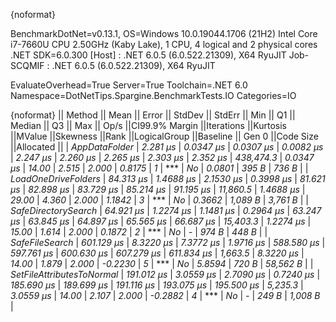 {noformat}

BenchmarkDotNet=v0.13.1, OS=Windows 10.0.19044.1706 (21H2)
Intel Core i7-7660U CPU 2.50GHz (Kaby Lake), 1 CPU, 4 logical and 2 physical cores
.NET SDK=6.0.300
  [Host]     : .NET 6.0.5 (6.0.522.21309), X64 RyuJIT
  Job-SCQMIF : .NET 6.0.5 (6.0.522.21309), X64 RyuJIT

EvaluateOverhead=True  Server=True  Toolchain=.NET 6.0  
Namespace=DotNetTips.Spargine.BenchmarkTests.IO  Categories=IO  

{noformat}
||                   Method ||      Mean ||    Error ||   StdDev ||   StdErr ||       Min ||        Q1 ||    Median ||        Q3 ||       Max ||     Op/s ||CI99.9% Margin ||Iterations ||Kurtosis ||MValue ||Skewness ||Rank ||LogicalGroup ||Baseline || Gen 0 ||Code Size ||Allocated ||
|             *AppDataFolder* |   *2.281 μs* | *0.0347 μs* | *0.0307 μs* | *0.0082 μs* |   *2.247 μs* |   *2.260 μs* |   *2.265 μs* |   *2.303 μs* |   *2.352 μs* | *438,474.3* |      *0.0347 μs* |      *14.00* |    *2.515* |  *2.000* |   *0.8175* |    *1* |            *** |       *No* | *0.0801* |     *395 B* |     *736 B* |
|       *LoadOneDriveFolders* |  *84.313 μs* | *1.4688 μs* | *2.1530 μs* | *0.3998 μs* |  *81.621 μs* |  *82.898 μs* |  *83.729 μs* |  *85.214 μs* |  *91.195 μs* |  *11,860.5* |      *1.4688 μs* |      *29.00* |    *4.360* |  *2.000* |   *1.1842* |    *3* |            *** |       *No* | *0.3662* |   *1,089 B* |   *3,761 B* |
|       *SafeDirectorySearch* |  *64.921 μs* | *1.2274 μs* | *1.1481 μs* | *0.2964 μs* |  *63.247 μs* |  *63.845 μs* |  *64.897 μs* |  *65.565 μs* |  *66.687 μs* |  *15,403.3* |      *1.2274 μs* |      *15.00* |    *1.614* |  *2.000* |   *0.1872* |    *2* |            *** |       *No* |      *-* |     *974 B* |     *448 B* |
|            *SafeFileSearch* | *601.129 μs* | *8.3220 μs* | *7.3772 μs* | *1.9716 μs* | *588.580 μs* | *597.761 μs* | *600.630 μs* | *607.279 μs* | *611.834 μs* |   *1,663.5* |      *8.3220 μs* |      *14.00* |    *1.879* |  *2.000* |  *-0.2230* |    *5* |            *** |       *No* | *5.8594* |     *720 B* |  *58,562 B* |
| *SetFileAttributesToNormal* | *191.012 μs* | *3.0559 μs* | *2.7090 μs* | *0.7240 μs* | *185.690 μs* | *189.699 μs* | *191.116 μs* | *193.075 μs* | *195.500 μs* |   *5,235.3* |      *3.0559 μs* |      *14.00* |    *2.107* |  *2.000* |  *-0.2882* |    *4* |            *** |       *No* |      *-* |     *249 B* |   *1,008 B* |
